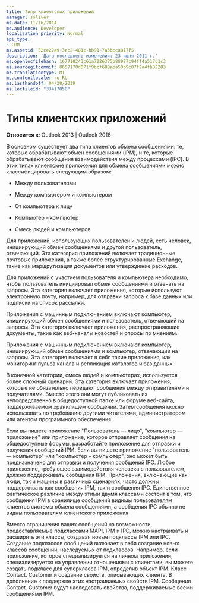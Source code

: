 ```yaml
---
title: Типы клиентских приложений
manager: soliver
ms.date: 11/16/2014
ms.audience: Developer
localization_priority: Normal
api_type:
- COM
ms.assetid: 52ce22a9-3ec2-481c-bb91-7a5bcca817f5
description: 'Дата последнего изменения: 23 июля 2011 г.'
ms.openlocfilehash: 167710243c61a7226375b88977c94ff4a517c1c3
ms.sourcegitcommit: 8657170d071f9bcf680aba50b9c07f2a4fb82283
ms.translationtype: MT
ms.contentlocale: ru-RU
ms.lasthandoff: 04/28/2019
ms.locfileid: "33417058"
---
```

# <a name="types-of-client-applications"></a>Типы клиентских приложений

  
  
**Относится к**: Outlook 2013 | Outlook 2016 
  
В основном существует два типа клиентов обмена сообщениями: те, которые обрабатывают обмен сообщениями (IPM), и те, которые обрабатывают сообщения взаимодействия между процессами (IPC). В этих типах клиентские приложения для обмена сообщениями можно классифицировать следующим образом:
  
- Между пользователями
    
- Между компьютером и компьютером
    
- От компьютера к лицу
    
- Компьютер – компьютер
    
- Смесь людей и компьютеров
    
Для приложений, использующих пользователей и людей, есть человек, инициирующий обмен сообщениями и другой пользователь, отвечающий. Эта категория приложений включает традиционные почтовые приложения, а также более структурированные Exchange, такие как маршрутизация документов или утверждение расходов.
  
Для приложений с участием пользователя и компьютера необходимо, чтобы пользователь инициировал обмен сообщениями и отвечать на запросы. Эта категория включает приложения, которые используют электронную почту, например, для отправки запроса к базе данных или подписки на список рассылки.
  
Приложения с машинным подключением включают компьютер, инициирующий обмен сообщениями и пользователь, отвечающий на запросы. Эта категория включает приложения, распространяющие документы, такие как веб-каналы новостей и опросы по мнениям.
  
Приложения с машинным подключением включают компьютер, инициирующий обмен сообщениями и компьютер, отвечающий на запросы. Эта категория включает в себя такие приложения, как мониторинг пульса канала и репликация каталогов и баз данных.
  
В конечной категории, смесь людей и компьютерах, используется более сложный сценарий. Эта категория включает приложения, которые не обязательно передают сообщения между отправителями и получателями. Вместо этого они могут публиковать их непосредственно в общедоступной папке или форуме веб-сайта, поддерживаемом хранилищем сообщений. Затем сообщения можно использовать по требованию другими читателями, администратором или агентом программного обеспечения.
  
Если вы пишете приложение "Пользователь — лицо", "компьютер — приложение" или приложение, которое отправляет сообщения на общедоступные форумы, разработайте приложение для отправки и получения сообщений IPM. Если вы пишете приложение "пользователь — компьютер" или "компьютер – компьютер", оно может быть предназначено для отправки и получения сообщений IPC. Любое приложение, требующее взаимодействия человека с пользователем, должно поддерживать сообщения IPM. Приложения, включающие как люди, так и машины в различных сценариях, часто должны поддерживать как сообщения IPM, так и сообщения IPC. Единственное фактическое различие между этими двумя классами состоит в том, что сообщения IPM в хранилище сообщений видимы пользователям клиентов системы обмена сообщениями, а сообщения IPC обычно не видны пользователям клиентского приложения. 
  
Вместо ограничения ваших сообщений на возможности, предоставляемые подклассами MAPI, IPM и IPC, можно настраивать и расширять эти классы, создавая новые подклассы IPM или IPC. Создание подклассов сообщений включает в себя создание новых классов сообщений, наследуемых от подклассов. Например, если приложение, которое специализируется на личном приложении, специализируется на управлении отношениями с клиентами, вы можете создать подкласс для суперкласса IPM, определив объект IPM. Класс Contact. Customer и создание свойств, описывающих клиента. В дополнение к поддержке этих настраиваемых свойств IPM. Сообщения Contact. Customer будут наследовать свойства, поддерживаемые всеми сообщениями IPM.
  

